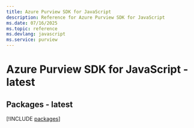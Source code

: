 ```yaml
---
title: Azure Purview SDK for JavaScript
description: Reference for Azure Purview SDK for JavaScript
ms.date: 07/16/2025
ms.topic: reference
ms.devlang: javascript
ms.service: purview
---
```

# Azure Purview SDK for JavaScript - latest
## Packages - latest
[!INCLUDE [packages](purview-index.md)]